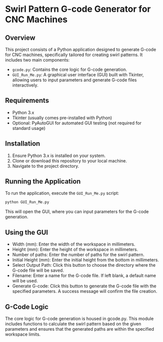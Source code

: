 # Swirl Pattern G-code Generator for CNC Machines

## Overview

This project consists of a Python application designed to generate G-code for CNC machines, specifically tailored for creating swirl patterns. It includes two main components:

- `gcode.py`: Contains the core logic for G-code generation.
- `GUI_Run_Me.py`: A graphical user interface (GUI) built with Tkinter, allowing users to input parameters and generate G-code files interactively.

## Requirements

- Python 3.x
- Tkinter (usually comes pre-installed with Python)
- Optional: PyAutoGUI for automated GUI testing (not required for standard usage)

## Installation

1. Ensure Python 3.x is installed on your system.
2. Clone or download this repository to your local machine.
3. Navigate to the project directory.

## Running the Application

To run the application, execute the `GUI_Run_Me.py` script:

```bash
python GUI_Run_Me.py
```
This will open the GUI, where you can input parameters for the G-code generation.

## Using the GUI
- Width (mm): Enter the width of the workspace in millimeters.
- Height (mm): Enter the height of the workspace in millimeters.
- Number of paths: Enter the number of paths for the swirl pattern.
- Initial Height (mm): Enter the initial height from the bottom in millimeters.
- Select Output Path: Click this button to choose the directory where the G-code file will be saved.
- Filename: Enter a name for the G-code file. If left blank, a default name will be used.
- Generate G-code: Click this button to generate the G-code file with the specified parameters. A success message will confirm the file creation.

## G-Code Logic
The core logic for G-code generation is housed in gcode.py. This module includes functions to calculate the swirl pattern based on the given parameters and ensures that the generated paths are within the specified workspace limits.
